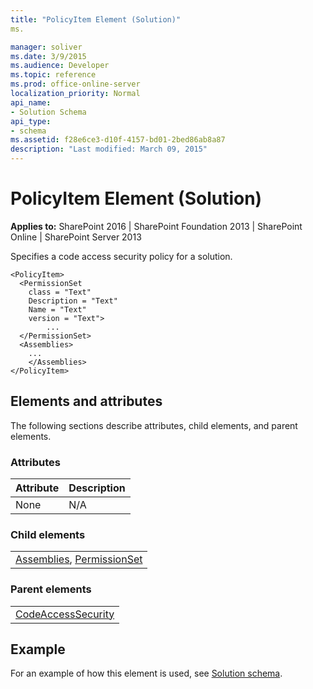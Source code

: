 ```yaml
---
title: "PolicyItem Element (Solution)"
ms.

manager: soliver
ms.date: 3/9/2015
ms.audience: Developer
ms.topic: reference
ms.prod: office-online-server
localization_priority: Normal
api_name:
- Solution Schema
api_type:
- schema
ms.assetid: f28e6ce3-d10f-4157-bd01-2bed86ab8a87
description: "Last modified: March 09, 2015"
---
```


# PolicyItem Element (Solution)

 
  
 **Applies to:** SharePoint 2016 | SharePoint Foundation 2013 | SharePoint Online | SharePoint Server 2013
  
Specifies a code access security policy for a solution.
  
```
<PolicyItem>
  <PermissionSet
    class = "Text"
    Description = "Text"
    Name = "Text"
    version = "Text">
        ...
  </PermissionSet>
  <Assemblies>
    ...
    </Assemblies>
</PolicyItem>
```

## Elements and attributes

The following sections describe attributes, child elements, and parent elements.

### Attributes

|**Attribute**|**Description**|
|:-----|:-----|
|None  <br/> |N/A  <br/> |
   
### Child elements

||
|:-----|
|[Assemblies](assemblies-element-solutioncodeaccesssecurity.md), [PermissionSet](permissionset-element-solution.md)|
   
### Parent elements

||
|:-----|
|[CodeAccessSecurity](codeaccesssecurity-element-solution.md)|
   
## Example

For an example of how this element is used, see [Solution schema](solution-schema.md).
  

